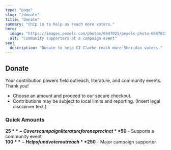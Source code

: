 ```yaml
---
type: "page"
slug: "/donate"
title: "Donate"
summary: "Chip in to help us reach more voters."
hero:
  image: "https://images.pexels.com/photos/6647021/pexels-photo-6647021.jpeg"
  alt: "Community supporters at a campaign event"
seo:
  description: "Donate to help CJ Clarke reach more Sheridan voters."
---
```


## Donate

Your contribution powers field outreach, literature, and community events. Thank you!

- Choose an amount and proceed to our secure checkout.
- Contributions may be subject to local limits and reporting. (Insert legal disclaimer text.)

### Quick Amounts
**$25** - Covers campaign literature for one precinct
**$50** - Supports a community event  
**$100** - Helps fund voter outreach
**$250** - Major campaign supporter